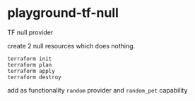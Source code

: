 # playground-tf-null
TF null provider

create 2 null resources which does nothing.

```
terraform init
terraform plan
terraform apply
terraform destroy
```

add as functionality `random` provider and `random_pet` capability
